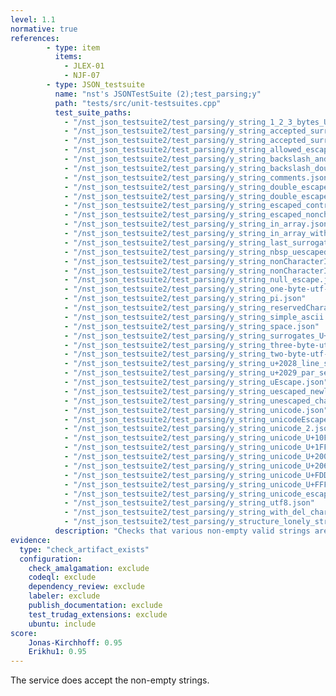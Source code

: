 ```yaml
---
level: 1.1
normative: true
references:
        - type: item
          items:
            - JLEX-01
            - NJF-07
        - type: JSON_testsuite
          name: "nst's JSONTestSuite (2);test_parsing;y"
          path: "tests/src/unit-testsuites.cpp"
          test_suite_paths:
            - "/nst_json_testsuite2/test_parsing/y_string_1_2_3_bytes_UTF-8_sequences.json"
            - "/nst_json_testsuite2/test_parsing/y_string_accepted_surrogate_pair.json"
            - "/nst_json_testsuite2/test_parsing/y_string_accepted_surrogate_pairs.json"
            - "/nst_json_testsuite2/test_parsing/y_string_allowed_escapes.json"
            - "/nst_json_testsuite2/test_parsing/y_string_backslash_and_u_escaped_zero.json"
            - "/nst_json_testsuite2/test_parsing/y_string_backslash_doublequotes.json"
            - "/nst_json_testsuite2/test_parsing/y_string_comments.json"
            - "/nst_json_testsuite2/test_parsing/y_string_double_escape_a.json"
            - "/nst_json_testsuite2/test_parsing/y_string_double_escape_n.json"
            - "/nst_json_testsuite2/test_parsing/y_string_escaped_control_character.json"
            - "/nst_json_testsuite2/test_parsing/y_string_escaped_noncharacter.json"
            - "/nst_json_testsuite2/test_parsing/y_string_in_array.json"
            - "/nst_json_testsuite2/test_parsing/y_string_in_array_with_leading_space.json"
            - "/nst_json_testsuite2/test_parsing/y_string_last_surrogates_1_and_2.json"
            - "/nst_json_testsuite2/test_parsing/y_string_nbsp_uescaped.json"
            - "/nst_json_testsuite2/test_parsing/y_string_nonCharacterInUTF-8_U+10FFFF.json"
            - "/nst_json_testsuite2/test_parsing/y_string_nonCharacterInUTF-8_U+FFFF.json"
            - "/nst_json_testsuite2/test_parsing/y_string_null_escape.json"
            - "/nst_json_testsuite2/test_parsing/y_string_one-byte-utf-8.json"
            - "/nst_json_testsuite2/test_parsing/y_string_pi.json"
            - "/nst_json_testsuite2/test_parsing/y_string_reservedCharacterInUTF-8_U+1BFFF.json"
            - "/nst_json_testsuite2/test_parsing/y_string_simple_ascii.json"
            - "/nst_json_testsuite2/test_parsing/y_string_space.json"
            - "/nst_json_testsuite2/test_parsing/y_string_surrogates_U+1D11E_MUSICAL_SYMBOL_G_CLEF.json"
            - "/nst_json_testsuite2/test_parsing/y_string_three-byte-utf-8.json"
            - "/nst_json_testsuite2/test_parsing/y_string_two-byte-utf-8.json"
            - "/nst_json_testsuite2/test_parsing/y_string_u+2028_line_sep.json"
            - "/nst_json_testsuite2/test_parsing/y_string_u+2029_par_sep.json"
            - "/nst_json_testsuite2/test_parsing/y_string_uEscape.json"
            - "/nst_json_testsuite2/test_parsing/y_string_uescaped_newline.json"
            - "/nst_json_testsuite2/test_parsing/y_string_unescaped_char_delete.json"
            - "/nst_json_testsuite2/test_parsing/y_string_unicode.json"
            - "/nst_json_testsuite2/test_parsing/y_string_unicodeEscapedBackslash.json"
            - "/nst_json_testsuite2/test_parsing/y_string_unicode_2.json"
            - "/nst_json_testsuite2/test_parsing/y_string_unicode_U+10FFFE_nonchar.json"
            - "/nst_json_testsuite2/test_parsing/y_string_unicode_U+1FFFE_nonchar.json"
            - "/nst_json_testsuite2/test_parsing/y_string_unicode_U+200B_ZERO_WIDTH_SPACE.json"
            - "/nst_json_testsuite2/test_parsing/y_string_unicode_U+2064_invisible_plus.json"
            - "/nst_json_testsuite2/test_parsing/y_string_unicode_U+FDD0_nonchar.json"
            - "/nst_json_testsuite2/test_parsing/y_string_unicode_U+FFFE_nonchar.json"
            - "/nst_json_testsuite2/test_parsing/y_string_unicode_escaped_double_quote.json"
            - "/nst_json_testsuite2/test_parsing/y_string_utf8.json"
            - "/nst_json_testsuite2/test_parsing/y_string_with_del_character.json"
            - "/nst_json_testsuite2/test_parsing/y_structure_lonely_string.json"
          description: "Checks that various non-empty valid strings are accepted."
evidence:
  type: "check_artifact_exists"
  configuration:
    check_amalgamation: exclude
    codeql: exclude
    dependency_review: exclude
    labeler: exclude
    publish_documentation: exclude
    test_trudag_extensions: exclude
    ubuntu: include
score:
    Jonas-Kirchhoff: 0.95
    Erikhu1: 0.95
---
```


The service does accept the non-empty strings.